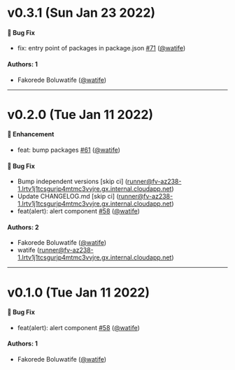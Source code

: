 # v0.3.1 (Sun Jan 23 2022)

#### 🐛 Bug Fix

- fix: entry point of packages in package.json [#71](https://github.com/watife/dorai-ui/pull/71) ([@watife](https://github.com/watife))

#### Authors: 1

- Fakorede Boluwatife ([@watife](https://github.com/watife))

---

# v0.2.0 (Tue Jan 11 2022)

#### 🚀 Enhancement

- feat: bump packages [#61](https://github.com/watife/dorai-ui/pull/61) ([@watife](https://github.com/watife))

#### 🐛 Bug Fix

- Bump independent versions \[skip ci\] (runner@fv-az238-1.lrtv1j1tcsgurjp4mtmc3vvjre.gx.internal.cloudapp.net)
- Update CHANGELOG.md \[skip ci\] (runner@fv-az238-1.lrtv1j1tcsgurjp4mtmc3vvjre.gx.internal.cloudapp.net)
- feat(alert): alert component [#58](https://github.com/watife/dorai-ui/pull/58) ([@watife](https://github.com/watife))

#### Authors: 2

- Fakorede Boluwatife ([@watife](https://github.com/watife))
- watife (runner@fv-az238-1.lrtv1j1tcsgurjp4mtmc3vvjre.gx.internal.cloudapp.net)

---

# v0.1.0 (Tue Jan 11 2022)

#### 🐛 Bug Fix

- feat(alert): alert component [#58](https://github.com/watife/dorai-ui/pull/58) ([@watife](https://github.com/watife))

#### Authors: 1

- Fakorede Boluwatife ([@watife](https://github.com/watife))
